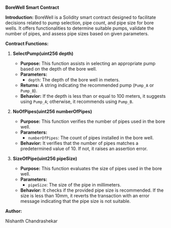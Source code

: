 **BoreWell Smart Contract**

**Introduction:**
BoreWell is a Solidity smart contract designed to facilitate decisions related to pump selection, pipe count, and pipe size for bore wells. It offers functionalities to determine suitable pumps, validate the number of pipes, and assess pipe sizes based on given parameters.

**Contract Functions:**

1. **SelectPump(uint256 depth)**
   - **Purpose:** This function assists in selecting an appropriate pump based on the depth of the bore well.
   - **Parameters:**
     - `depth`: The depth of the bore well in meters.
   - **Returns:** A string indicating the recommended pump (`Pump_A` or `Pump_B`).
   - **Behavior:** If the depth is less than or equal to 100 meters, it suggests using `Pump_A`; otherwise, it recommends using `Pump_B`.

2. **NoOfPipes(uint256 numberOfPipes)**
   - **Purpose:** This function verifies the number of pipes used in the bore well.
   - **Parameters:**
     - `numberOfPipes`: The count of pipes installed in the bore well.
   - **Behavior:** It verifies that the number of pipes matches a predetermined value of 10. If not, it raises an assertion error.

3. **SizeOfPipe(uint256 pipeSize)**
   - **Purpose:** This function evaluates the size of pipes used in the bore well.
   - **Parameters:**
     - `pipeSize`: The size of the pipe in millimeters.
   - **Behavior:** It checks if the provided pipe size is recommended. If the size is less than 10mm, it reverts the transaction with an error message indicating that the pipe size is not suitable.



**Author:**

Nishanth Chandrashekar

